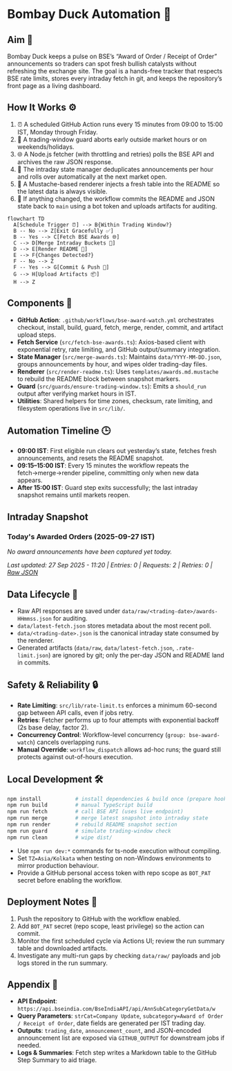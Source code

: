 ﻿# Bombay Duck Automation 🦆

<!-- aim:start -->
## Aim 🎯
Bombay Duck keeps a pulse on BSE’s “Award of Order / Receipt of Order” announcements so traders can spot fresh bullish catalysts without refreshing the exchange site. The goal is a hands-free tracker that respects BSE rate limits, stores every intraday fetch in git, and keeps the repository’s front page as a living dashboard.
<!-- aim:end -->

<!-- how-it-works:start -->
## How It Works ⚙️
1. ⏰ A scheduled GitHub Action runs every 15 minutes from 09:00 to 15:00 IST, Monday through Friday.
2. 🚦 A trading-window guard aborts early outside market hours or on weekends/holidays.
3. 🌐 A Node.js fetcher (with throttling and retries) polls the BSE API and archives the raw JSON response.
4. 🧮 The intraday state manager deduplicates announcements per hour and rolls over automatically at the next market open.
5. 📝 A Mustache-based renderer injects a fresh table into the README so the latest data is always visible.
6. 🤖 If anything changed, the workflow commits the README and JSON state back to `main` using a bot token and uploads artifacts for auditing.

```mermaid
flowchart TD
  A[Schedule Trigger ⏰] --> B{Within Trading Window?}
  B -- No --> Z[Exit Gracefully ✅]
  B -- Yes --> C[Fetch BSE Awards 🌐]
  C --> D[Merge Intraday Buckets 🧮]
  D --> E[Render README 📝]
  E --> F{Changes Detected?}
  F -- No --> Z
  F -- Yes --> G[Commit & Push 🤖]
  G --> H[Upload Artifacts 📦]
  H --> Z
```
<!-- how-it-works:end -->

## Components 🧩
- **GitHub Action**: `.github/workflows/bse-award-watch.yml` orchestrates checkout, install, build, guard, fetch, merge, render, commit, and artifact upload steps.
- **Fetch Service** (`src/fetch-bse-awards.ts`): Axios-based client with exponential retry, rate limiting, and GitHub output/summary integration.
- **State Manager** (`src/merge-awards.ts`): Maintains `data/YYYY-MM-DD.json`, groups announcements by hour, and wipes older trading-day files.
- **Renderer** (`src/render-readme.ts`): Uses `templates/awards.md.mustache` to rebuild the README block between snapshot markers.
- **Guard** (`src/guards/ensure-trading-window.ts`): Emits a `should_run` output after verifying market hours in IST.
- **Utilities**: Shared helpers for time zones, checksum, rate limiting, and filesystem operations live in `src/lib/`.

## Automation Timeline 🕒
- **09:00 IST**: First eligible run clears out yesterday’s state, fetches fresh announcements, and resets the README snapshot.
- **09:15–15:00 IST**: Every 15 minutes the workflow repeats the fetch→merge→render pipeline, committing only when new data appears.
- **After 15:00 IST**: Guard step exits successfully; the last intraday snapshot remains until markets reopen.

## Intraday Snapshot
<!-- snapshot:start -->

### Today's Awarded Orders (2025-09-27 IST)

_No award announcements have been captured yet today._

_Last updated: 27 Sep 2025 - 11:20 | Entries: 0 | Requests: 2 | Retries: 0 | [Raw JSON](data/2025-09-27.json)_

<!-- snapshot:end -->

## Data Lifecycle 📂
- Raw API responses are saved under `data/raw/<trading-date>/awards-HHmmss.json` for auditing.
- `data/latest-fetch.json` stores metadata about the most recent poll.
- `data/<trading-date>.json` is the canonical intraday state consumed by the renderer.
- Generated artifacts (`data/raw`, `data/latest-fetch.json`, `.rate-limit.json`) are ignored by git; only the per-day JSON and README land in commits.

## Safety & Reliability 🔒
- **Rate Limiting**: `src/lib/rate-limit.ts` enforces a minimum 60-second gap between API calls, even if jobs retry.
- **Retries**: Fetcher performs up to four attempts with exponential backoff (2s base delay, factor 2).
- **Concurrency Control**: Workflow-level concurrency (`group: bse-award-watch`) cancels overlapping runs.
- **Manual Override**: `workflow_dispatch` allows ad-hoc runs; the guard still protects against out-of-hours execution.

## Local Development 🛠️
```bash
npm install           # install dependencies & build once (prepare hook)
npm run build         # manual TypeScript build
npm run fetch         # call BSE API (uses live endpoint)
npm run merge         # merge latest snapshot into intraday state
npm run render        # rebuild README snapshot section
npm run guard         # simulate trading-window check
npm run clean         # wipe dist/
```
- Use `npm run dev:*` commands for ts-node execution without compiling.
- Set `TZ=Asia/Kolkata` when testing on non-Windows environments to mirror production behaviour.
- Provide a GitHub personal access token with repo scope as `BOT_PAT` secret before enabling the workflow.

## Deployment Notes 🚀
1. Push the repository to GitHub with the workflow enabled.
2. Add `BOT_PAT` secret (repo scope, least privilege) so the action can commit.
3. Monitor the first scheduled cycle via Actions UI; review the run summary table and downloaded artifacts.
4. Investigate any multi-run gaps by checking `data/raw/` payloads and job logs stored in the run summary.

## Appendix 📎
- **API Endpoint**: `https://api.bseindia.com/BseIndiaAPI/api/AnnSubCategoryGetData/w`
- **Query Parameters**: `strCat=Company Update`, `subcategory=Award of Order / Receipt of Order`, date fields are generated per IST trading day.
- **Outputs**: `trading_date`, `announcement_count`, and JSON-encoded announcement list are exposed via `GITHUB_OUTPUT` for downstream jobs if needed.
- **Logs & Summaries**: Fetch step writes a Markdown table to the GitHub Step Summary to aid triage.
